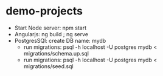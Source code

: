# demo-projects
- Start Node server: npm start
- Angularjs: ng build ; ng serve
- PostgresSQl: create DB name: mydb
  + run migrations: psql -h localhost -U postgres mydb < migrations/schema.up.sql
  + run migrations: psql -h localhost -U postgres mydb < migrations/seed.sql

